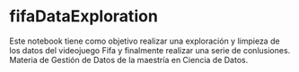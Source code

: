 # fifaDataExploration

Este notebook tiene como objetivo realizar una exploración y limpieza de los datos del videojuego Fifa y finalmente realizar una serie de conlusiones.
Materia de Gestión de Datos de la maestría en Ciencia de Datos.
